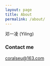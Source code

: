 ```yaml
---
layout: page
title: About
permalink: /about/
---
```


邓一凌 (Yiling)

### Contact me

[coralseu@163.com](mailto:coralseu@163.com)